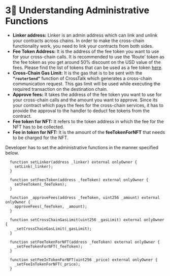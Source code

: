 # 3⃣ Understanding Administrative Functions

* **Linker address:** Linker is an admin address which can link and unlink your contracts across chains. In order to make the cross-chain functionality work, you need to link your contracts from both sides.
* **Fee Token Address:** It is the address of the fee token you want to use for your cross-chain calls. It is recommended to use the ‘Route’ token as the fee token as you get around  50% discount on the USD value of the fees. Please find the list of tokens that can be used as a fee token [here](../../../important-parameters/supported-fee-tokens-for-crosstalk.md).
* **Cross-Chain Gas Limit:** It is the gas that is to be sent with the **`“routerSend”`** function of CrossTalk which generates a cross-chain communication request. This gas limit will be used while executing the required transaction on the destination chain.
* **Approve fees:** It takes the address of the fee token you want to use for your cross-chain calls and the amount you want to approve. Since its your contract which pays the fees for the cross-chain services, it has to provide the approval to the handler to deduct fee tokens from the contract.
* **Fee token for NFT:** It refers to the token address in which the fee for the NFT has to be collected.&#x20;
* **Fee in token for NFT:** It is the amount of the **feeTokenForNFT** that needs to be charged for the NFT.

Developer has to set the administrative functions in the manner specified below.

```solidity
  function setLinker(address _linker) external onlyOwner {
    setLink(_linker);
  }
  
  function setFeesToken(address _feeToken) external onlyOwner {
    setFeeToken(_feeToken);
  }
  
  function _approveFees(address _feeToken, uint256 _amount) external onlyOwner {
    approveFees(_feeToken, _amount);
  }
  
  function setCrossChainGasLimit(uint256 _gasLimit) external onlyOwner {
    _setCrossChainGasLimit(_gasLimit);
  }

  function setFeeTokenForNFT(address _feeToken) external onlyOwner {
    _setFeeTokenForNFT(_feeToken);
  }

  function setFeeInTokenForNFT(uint256 _price) external onlyOwner {
    _setFeeInTokenForNFT(_price);
  }

```
